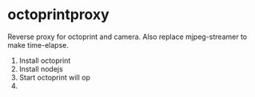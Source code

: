 # octoprintproxy
Reverse proxy for octoprint and camera. Also replace mjpeg-streamer to make time-elapse.
1) Install octoprint
2) Install nodejs
3) Start octoprint will op
4) 

